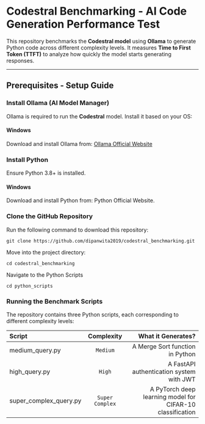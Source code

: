 # Codestral Benchmarking - AI Code Generation Performance Test

This repository benchmarks the **Codestral model** using **Ollama** to generate Python code across different complexity levels. It measures **Time to First Token (TTFT)** to analyze how quickly the model starts generating responses.

---

## Prerequisites - Setup Guide

###  Install Ollama (AI Model Manager)
Ollama is required to run the **Codestral** model. Install it based on your OS:

#### Windows
Download and install Ollama from:
[Ollama Official Website](https://ollama.com/download)


###  Install Python
Ensure Python 3.8+ is installed.

#### Windows
Download and install Python from:  Python Official Website.

###  Clone the GitHub Repository 
Run the following command to download this repository:

```
git clone https://github.com/dipanwita2019/codestral_benchmarking.git

```
Move into the project directory:

```
cd codestral_benchmarking
```

Navigate to the Python Scripts
```
cd python_scripts
```
###  Running the Benchmark Scripts 
The repository contains three Python scripts, each corresponding to different complexity levels:

| Script |  Complexity  | What it Generates? |
|:-----|:--------:|------:|
| medium_query.py   | `Medium`	 | A Merge Sort function in Python |
|high_query.py	   |  `High`  |   A FastAPI authentication system with JWT |
| super_complex_query.py	   | `Super Complex` |    A PyTorch deep learning model for CIFAR-10 classification |























